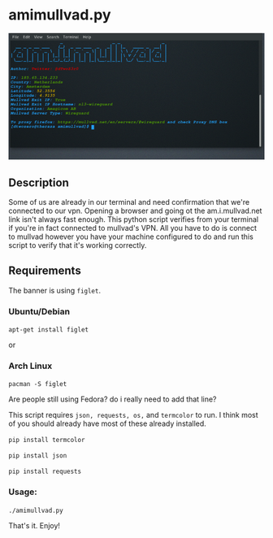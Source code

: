 # amimullvad.py
<img src="/img/ami_screenshot.png" alt="amimullvad screenshot">

## Description
Some of us are already in our terminal and need confirmation that we're connected to our vpn. Opening a browser and going ot the am.i.mullvad.net link isn't always fast enough. This python script verifies from your terminal if you're in fact connected to mullvad's VPN.
All you have to do is connect to mullvad however you have your machine configured to do and run this script to verify that it's working correctly.

## Requirements
The banner is using `figlet`. 

### Ubuntu/Debian

`apt-get install figlet`

or

### Arch Linux
`pacman -S figlet`


Are people still using Fedora? do i really need to add that line?

This script requires `json, requests, os,` and `termcolor` to run. I think most of you should already have most of these already installed. 

`pip install termcolor`

`pip install json`

`pip install requests`

### Usage:

`./amimullvad.py`

That's it. Enjoy!
